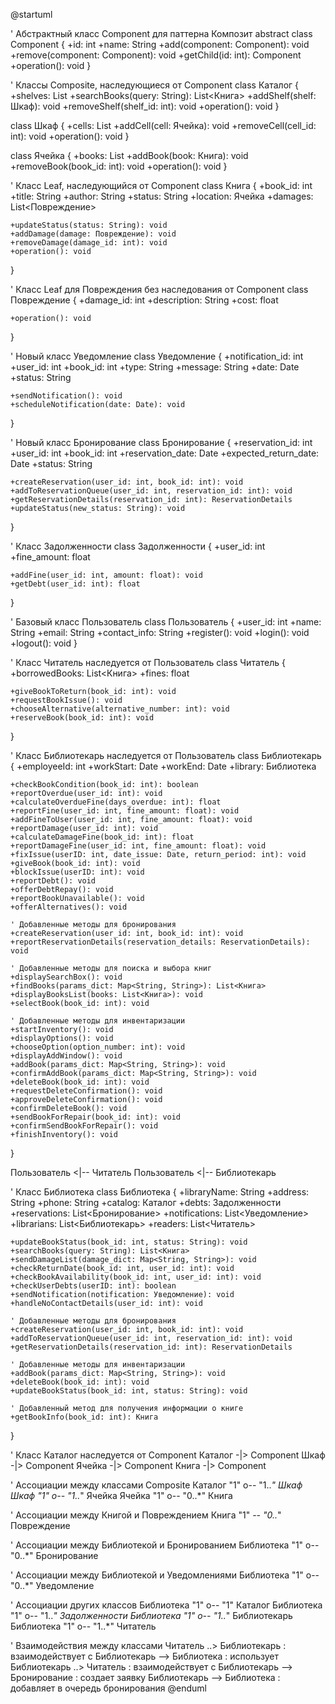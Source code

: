 @startuml

' Абстрактный класс Component для паттерна Композит
abstract class Component {
    +id: int
    +name: String
    +add(component: Component): void
    +remove(component: Component): void
    +getChild(id: int): Component
    +operation(): void
}

' Классы Composite, наследующиеся от Component
class Каталог {
    +shelves: List<Component>
    +searchBooks(query: String): List<Книга>
    +addShelf(shelf: Шкаф): void
    +removeShelf(shelf_id: int): void
    +operation(): void
}

class Шкаф {
    +cells: List<Component>
    +addCell(cell: Ячейка): void
    +removeCell(cell_id: int): void
    +operation(): void
}

class Ячейка {
    +books: List<Component>
    +addBook(book: Книга): void
    +removeBook(book_id: int): void
    +operation(): void
}

' Класс Leaf, наследующийся от Component
class Книга {
    +book_id: int
    +title: String
    +author: String
    +status: String
    +location: Ячейка
    +damages: List<Повреждение>
    
    +updateStatus(status: String): void
    +addDamage(damage: Повреждение): void
    +removeDamage(damage_id: int): void
    +operation(): void
}

' Класс Leaf для Повреждения без наследования от Component
class Повреждение {
    +damage_id: int
    +description: String
    +cost: float
    
    +operation(): void
}

' Новый класс Уведомление
class Уведомление {
    +notification_id: int
    +user_id: int
    +book_id: int
    +type: String
    +message: String
    +date: Date
    +status: String
    
    +sendNotification(): void
    +scheduleNotification(date: Date): void
}

' Новый класс Бронирование
class Бронирование {
    +reservation_id: int
    +user_id: int
    +book_id: int
    +reservation_date: Date
    +expected_return_date: Date
    +status: String
    
    +createReservation(user_id: int, book_id: int): void
    +addToReservationQueue(user_id: int, reservation_id: int): void
    +getReservationDetails(reservation_id: int): ReservationDetails
    +updateStatus(new_status: String): void
}

' Класс Задолженности
class Задолженности {
    +user_id: int
    +fine_amount: float
    
    +addFine(user_id: int, amount: float): void
    +getDebt(user_id: int): float
}

' Базовый класс Пользователь
class Пользователь {
    +user_id: int
    +name: String
    +email: String
    +contact_info: String
    +register(): void
    +login(): void
    +logout(): void
}

' Класс Читатель наследуется от Пользователь
class Читатель {
    +borrowedBooks: List<Книга>
    +fines: float
    
    +giveBookToReturn(book_id: int): void
    +requestBookIssue(): void
    +chooseAlternative(alternative_number: int): void
    +reserveBook(book_id: int): void
}

' Класс Библиотекарь наследуется от Пользователь
class Библиотекарь {
    +employeeId: int
    +workStart: Date
    +workEnd: Date
    +library: Библиотека
    
    +checkBookCondition(book_id: int): boolean
    +reportOverdue(user_id: int): void
    +calculateOverdueFine(days_overdue: int): float
    +reportFine(user_id: int, fine_amount: float): void
    +addFineToUser(user_id: int, fine_amount: float): void
    +reportDamage(user_id: int): void
    +calculateDamageFine(book_id: int): float
    +reportDamageFine(user_id: int, fine_amount: float): void
    +fixIssue(userID: int, date_issue: Date, return_period: int): void
    +giveBook(book_id: int): void
    +blockIssue(userID: int): void
    +reportDebt(): void
    +offerDebtRepay(): void
    +reportBookUnavailable(): void
    +offerAlternatives(): void
    
    ' Добавленные методы для бронирования
    +createReservation(user_id: int, book_id: int): void
    +reportReservationDetails(reservation_details: ReservationDetails): void
    
    ' Добавленные методы для поиска и выбора книг
    +displaySearchBox(): void
    +findBooks(params_dict: Map<String, String>): List<Книга>
    +displayBooksList(books: List<Книга>): void
    +selectBook(book_id: int): void
    
    ' Добавленные методы для инвентаризации
    +startInventory(): void
    +displayOptions(): void
    +chooseOption(option_number: int): void
    +displayAddWindow(): void
    +addBook(params_dict: Map<String, String>): void
    +confirmAddBook(params_dict: Map<String, String>): void
    +deleteBook(book_id: int): void
    +requestDeleteConfirmation(): void
    +approveDeleteConfirmation(): void
    +confirmDeleteBook(): void
    +sendBookForRepair(book_id: int): void
    +confirmSendBookForRepair(): void
    +finishInventory(): void
}

Пользователь <|-- Читатель
Пользователь <|-- Библиотекарь

' Класс Библиотека
class Библиотека {
    +libraryName: String
    +address: String
    +phone: String
    +catalog: Каталог
    +debts: Задолженности
    +reservations: List<Бронирование>
    +notifications: List<Уведомление>
    +librarians: List<Библиотекарь>
    +readers: List<Читатель>
    
    +updateBookStatus(book_id: int, status: String): void
    +searchBooks(query: String): List<Книга>
    +sendDamageList(damage_dict: Map<String, String>): void
    +checkReturnDate(book_id: int, user_id: int): void
    +checkBookAvailability(book_id: int, user_id: int): void
    +checkUserDebts(userID: int): boolean
    +sendNotification(notification: Уведомление): void
    +handleNoContactDetails(user_id: int): void
    
    ' Добавленные методы для бронирования
    +createReservation(user_id: int, book_id: int): void
    +addToReservationQueue(user_id: int, reservation_id: int): void
    +getReservationDetails(reservation_id: int): ReservationDetails
    
    ' Добавленные методы для инвентаризации
    +addBook(params_dict: Map<String, String>): void
    +deleteBook(book_id: int): void
    +updateBookStatus(book_id: int, status: String): void
    
    ' Добавленный метод для получения информации о книге
    +getBookInfo(book_id: int): Книга
}

' Класс Каталог наследуется от Component
Каталог -|> Component
Шкаф -|> Component
Ячейка -|> Component
Книга -|> Component

' Ассоциации между классами Composite
Каталог "1" o-- "1..*" Шкаф
Шкаф "1" o-- "1..*" Ячейка
Ячейка "1" o-- "0..*" Книга

' Ассоциации между Книгой и Повреждением
Книга "1" *-- "0..*" Повреждение

' Ассоциации между Библиотекой и Бронированием
Библиотека "1" o-- "0..*" Бронирование


' Ассоциации между Библиотекой и Уведомлениями
Библиотека "1" o-- "0..*" Уведомление

' Ассоциации других классов
Библиотека "1" o-- "1" Каталог
Библиотека "1" o-- "1..*" Задолженности
Библиотека "1" o-- "1..*" Библиотекарь
Библиотека "1" o-- "1..*" Читатель

' Взаимодействия между классами
Читатель ..> Библиотекарь : взаимодействует с
Библиотекарь --> Библиотека : использует
Библиотекарь ..> Читатель : взаимодействует с
Библиотекарь --> Бронирование : создает заявку
Библиотекарь --> Библиотека : добавляет в очередь бронирования
@enduml
